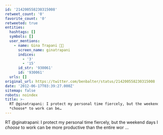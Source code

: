 ```yaml
---
id: '214200558230315008'
retweet_count: '0'
favorite_count: '0'
retweeted: true
entities:
  hashtags: []
  symbols: []
  user_mentions:
    - name: Gina Trapani 🏳️‍🌈
      screen_name: ginatrapani
      indices:
        - '3'
        - '15'
      id_str: '930061'
      id: '930061'
  urls: []
original_url: https://twitter.com/benbalter/status/214200558230315008
date: '2012-06-17T03:39:27.000Z'
sitemap: false
robots: noindex
title: >-
  RT @ginatrapani: I protect my personal time fiercely, but the weekend days I
  *choose* to work can be…
---
```


RT @ginatrapani: I protect my personal time fiercely, but the weekend days I *choose* to work can be more productive than the entire wor ...